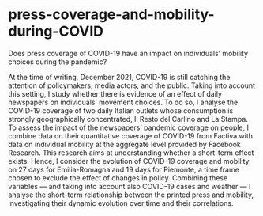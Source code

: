 # press-coverage-and-mobility-during-COVID
Does press coverage of COVID-19 have an impact on individuals’ mobility choices during the pandemic?

At the time of writing, December 2021, COVID-19 is still catching the attention of policymakers, media actors, and the public. Taking into account this setting, I study whether there is evidence of an effect of daily newspapers on individuals’ movement choices. To do so, I analyse the COVID-19 coverage of two daily Italian outlets whose consumption is strongly geographically concentrated, Il Resto del Carlino and La Stampa. To assess the impact of the newspapers’ pandemic coverage on people, I combine data on their quantitative coverage of COVID-19 from Factiva with data on individual mobility at the aggregate level provided by Facebook Research. This research aims at understanding whether a short-term effect exists. Hence, I consider the evolution of COVID-19 coverage and mobility on 27 days for Emilia-Romagna and 19 days for Piemonte, a time frame chosen to exclude the effect of changes in policy. Combining these variables — and taking into account also COVID-19 cases and weather — I analyse the short-term relationship between the printed press and mobility, investigating their dynamic evolution over time and their correlations.
